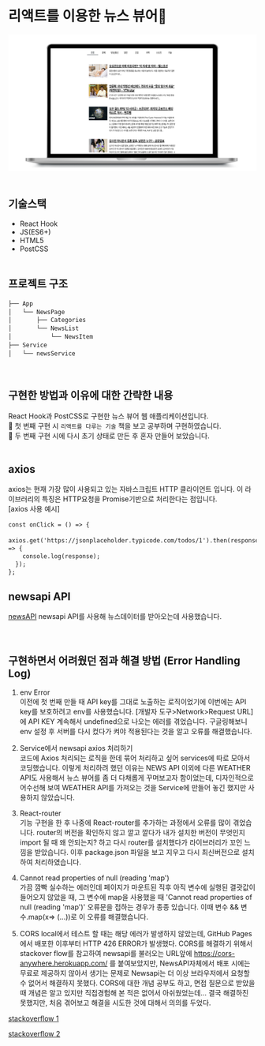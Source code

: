 # 리액트를 이용한 뉴스 뷰어📰
<img src="public/image/newsviewer.png" title="실행화면"> 
<br/>
<br/>

## 기술스택 
- React Hook
- JS(ES6+)
- HTML5
- PostCSS
<br/><br/>

## 프로젝트 구조 
```bash
├── App
│   └── NewsPage
│       ├── Categories
│       └── NewsList
│           └── NewsItem
├── Service
│   └── newsService
``` 
<br/>

## 구현한 방법과 이유에 대한 간략한 내용
React Hook과 PostCSS로 구현한 뉴스 뷰어 웹 애플리케이션입니다.
<br/>
📖 첫 번째 구현 시 `리액트를 다루는 기술` 책을 보고 공부하며 구현하였습니다.   
📖 두 번째 구현 시에 다시 초기 상태로 만든 후 혼자 만들어 보았습니다.
<br/><br/>
## axios
axios는 현재 가장 많이 사용되고 있는 자바스크립트 HTTP 클라이언트 입니다. 이 라이브러리의 특징은 HTTP요청을 Promise기반으로 처리한다는 점입니다.   
[axios 사용 예시]

```
const onClick = () => {
  axios.get('https://jsonplaceholder.typicode.com/todos/1').then(response => {
    console.log(response);
  });
};
```

## newsapi API
[newsAPI](https://newsapi.org/)
newsapi API를 사용해 뉴스데이터를 받아오는데 사용했습니다. 
<br/>
<br/>
<br/>

## 구현하면서 어려웠던 점과 해결 방법 (Error Handling Log)
1. env Error  
이전에 첫 번째 만들 때 API key를 그대로 노출하는 로직이었기에 이번에는 API key를 보호하려고 env를 사용했습니다. [개발자 도구>Network>Request URL]에 API KEY 계속해서 undefined으로 나오는 에러를 겪었습니다. 구글링해보니 env 설정 후 서버를 다시 컸다가 켜야 적용된다는 것을 알고 오류를 해결했습니다.

2. Service에서 newsapi axios 처리하기   
코드에 Axios 처리되는 로직을 한데 묶어 처리하고 싶어 services에 따로 모아서 코딩했습니다. 이렇게 처리하려 했던 이유는 NEWS API 이외에 다른 WEATHER API도 사용해서 뉴스 뷰어를 좀 더 다채롭게 꾸며보고자 함이었는데, 디자인적으로 어수선해 보여 WEATHER API를 가져오는 것을 Service에 만들어 놓긴 했지만 사용하지 않았습니다. 

3. React-router   
기능 구현을 한 후 나중에 React-router를 추가하는 과정에서 오류를 많이 겪었습니다.
router의 버전을 확인하지 않고 깔고 깔다가 내가 설치한 버전이 무엇인지 import 될 때 왜 안되는지? 하고 다시 router를 설치했다가 라이브러리가 꼬인 느낌을 받았습니다. 이후 package.json 파일을 보고 지우고 다시 최신버전으로 설치하여 처리하였습니다.


4. Cannot read properties of null (reading 'map')  
가끔 깜빡 실수하는 에러인데 페이지가 마운트된 직후 아직 변수에 실행된 결괏값이 들어오지 않았을 때, 그 변수에 map을 사용했을 때 'Cannot read properties of null (reading 'map')' 오류문을 접하는 경우가 종종 있습니다. 이때 변수 && 변수.map(x=> (...))로 이 오류를 해결했습니다. <br/>

5. CORS 
local에서 테스트 할 때는 해당 에러가 발생하지 않았는데, GitHub Pages에서 배포한 이후부터 HTTP 426 ERROR가 발생했다. CORS를 해결하기 위해서 stackover flow를 참고하여 newsapi를 불러오는 URL앞에 https://cors-anywhere.herokuapp.com/ 를 붙여보았지만, NewsAPI자체에서 배포 시에는 무료로 제공하지 않아서 생기는 문제로 Newsapi는 더 이상 브라우저에서 요청할 수 없어서 해결하지 못했다.
CORS에 대한 개념 공부도 하고, 면접 질문으로 받았을 때 개념은 알고 있지만 직접경험해 본 적은 없어서 아쉬웠었는데... 결국 해결하진 못했지만, 처음 겪어보고 해결을 시도한 것에 대해서 의의를 두었다.

[stackoverflow 1](https://stackoverflow.com/questions/61951713/problem-with-cors-policy-when-making-a-request-to-https-newsapi-org)

[stackoverflow 2](https://stackoverflow.com/questions/62157026/error-426-from-newsapi-org-once-i-deployed-my-site-on-netlify)
